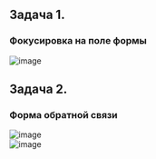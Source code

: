 ## Задача 1.   
### Фокусировка на поле формы  
![image](https://user-images.githubusercontent.com/113675674/226162127-84e40012-1f0b-4e2a-a8c5-0bb258af23cb.png)  

## Задача 2.   
### Форма обратной связи  
![image](https://user-images.githubusercontent.com/113675674/226161478-8a79ff67-673a-40ec-9b04-9199e31f7c96.png)  
![image](https://user-images.githubusercontent.com/113675674/226161492-6a3eeee7-0473-4f83-ba2b-68c57074f809.png)  

